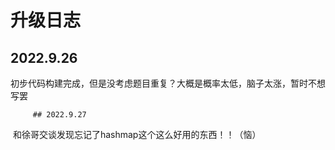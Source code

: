 # 升级日志

## 2022.9.26

​	    初步代码构建完成，但是没考虑题目重复？大概是概率太低，脑子太涨，暂时不想写罢

		 ## 2022.9.27

​		和徐哥交谈发现忘记了hashmap这个这么好用的东西！！（恼）